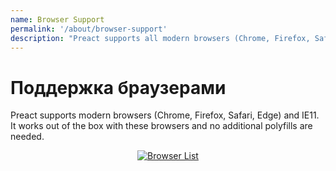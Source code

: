 ```yaml
---
name: Browser Support
permalink: '/about/browser-support'
description: "Preact supports all modern browsers (Chrome, Firefox, Safari, Edge) and IE11 out of the box."
---
```


# Поддержка браузерами

Preact supports modern browsers (Chrome, Firefox, Safari, Edge) and IE11. It works out of the box with these browsers and no additional polyfills are needed.

<center>
    <a href="https://saucelabs.com/u/preact">
        <img src="https://saucelabs.com/browser-matrix/preact.svg" alt="Browser List" style="background: #fff">
    </a>
</center>
